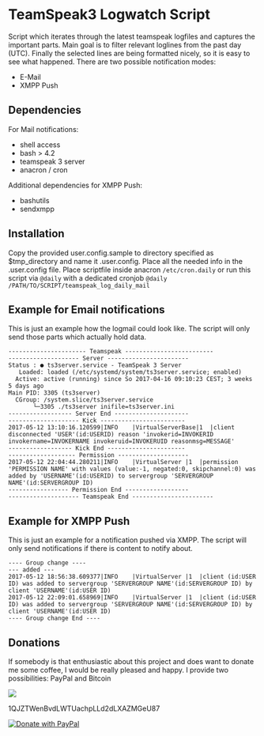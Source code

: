 # TeamSpeak3 Logwatch Script
Script which iterates through the latest teamspeak logfiles and captures the important parts. Main goal is to filter relevant loglines from the past day (UTC). Finally the selected lines are being formatted nicely, so it is easy to see what happened.
There are two possible notification modes:
- E-Mail
- XMPP Push

## Dependencies
For Mail notifications:
* shell access
* bash > 4.2
* teamspeak 3 server
* anacron / cron

Additional dependencies for XMPP Push:
* bashutils
* sendxmpp

## Installation
Copy the provided user.config.sample to directory specified as $tmp_directory and name it .user.config. Place all the needed info in the .user.config file.
Place scriptfile inside anacron `/etc/cron.daily` or run this script via `@daily` with a dedicated cronjob
`@daily /PATH/TO/SCRIPT/teamspeak_log_daily_mail`

## Example for Email notifications
This is just an example how the logmail could look like. The script will only send those parts which actually hold data.
```
---------------------- Teamspeak -------------------------
-------------------- Server -----------------------
Status : ● ts3server.service - TeamSpeak 3 Server
   Loaded: loaded (/etc/systemd/system/ts3server.service; enabled)
  Active: active (running) since So 2017-04-16 09:10:23 CEST; 3 weeks 5 days ago
Main PID: 3305 (ts3server)
  CGroup: /system.slice/ts3server.service
       └─3305 ./ts3server inifile=ts3server.ini
------------------ Server End ---------------------
-------------------- Kick ------------------------
2017-05-12 13:10:16.120599|INFO    |VirtualServerBase|1  |client disconnected 'USER'(id:USERID) reason 'invokerid=INVOKERID invokername=INVOKERNAME invokeruid=INVOKERUID reasonmsg=MESSAGE'
------------------ Kick End ----------------------
------------------- Permission --------------------
2017-05-12 22:04:44.280211|INFO    |VirtualServer |1  |permission 'PERMISSION NAME' with values (value:-1, negated:0, skipchannel:0) was added by 'USERNAME'(id:USERID) to servergroup 'SERVERGROUP NAME'(id:SERVERGROUP ID)
----------------- Permission End ------------------
-------------------- Teamspeak End -----------------------
```

## Example for XMPP Push
This is just an example for a notification pushed via XMPP. The script will only send notifications if there is content to notify about.
```
---- Group change ----
--- added ---
2017-05-12 18:56:38.609377|INFO    |VirtualServer |1  |client (id:USER ID) was added to servergroup 'SERVERGROUP NAME'(id:SERVERGROUP ID) by client 'USERNAME'(id:USER ID)
2017-05-12 22:09:01.658969|INFO    |VirtualServer |1  |client (id:USER ID) was added to servergroup 'SERVERGROUP NAME'(id:SERVERGROUP ID) by client 'USERNAME'(id:USER ID)
---- Group change End ----
```

## Donations
If somebody is that enthusiastic about this project and does want to donate me some coffee, I would be really pleased and happy. I provide two possibilities: PayPal and Bitcoin
<div>
  <a href="bitcoin:1QJZTWenBvdLWTUachpLLd2dLXAZMGeU87">
  <img src="https://magicbroccoli.de/images/bitcoin_qr.png" ></a>
  <p>1QJZTWenBvdLWTUachpLLd2dLXAZMGeU87</p>
</div>

[![Donate with PayPal](https://www.paypalobjects.com/en_US/i/btn/btn_donate_LG.gif)](https://www.paypal.com/cgi-bin/webscr?cmd=_s-xclick&hosted_button_id=DXUYBYN2XCW9U)

